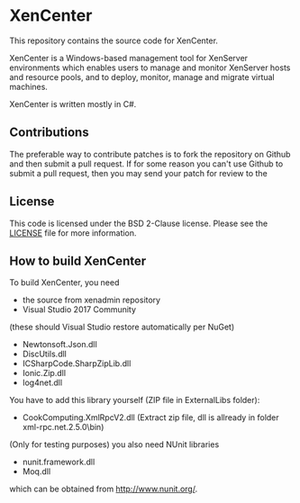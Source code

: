 
XenCenter
=========

This repository contains the source code for XenCenter.

XenCenter is a Windows-based management tool for XenServer environments
which enables users to manage and monitor XenServer hosts and resource pools,
and to deploy, monitor, manage and migrate virtual machines.

XenCenter is written mostly in C#.

Contributions
-------------

The preferable way to contribute patches is to fork the repository on Github and
then submit a pull request. If for some reason you can't use Github to submit a
pull request, then you may send your patch for review to the

License
-------

This code is licensed under the BSD 2-Clause license. Please see the
[LICENSE](LICENSE) file for more information.

How to build XenCenter
----------------------

To build XenCenter, you need

* the source from xenadmin repository
* Visual Studio 2017 Community

(these should Visual Studio restore automatically per NuGet)
* Newtonsoft.Json.dll
* DiscUtils.dll
* ICSharpCode.SharpZipLib.dll
* Ionic.Zip.dll
* log4net.dll

You have to add this library yourself (ZIP file in ExternalLibs folder):

* CookComputing.XmlRpcV2.dll (Extract zip file, dll is allready in folder xml-rpc.net.2.5.0\bin)


(Only for testing purposes) you also need NUnit libraries 

* nunit.framework.dll
* Moq.dll

which can be obtained from <http://www.nunit.org/>.
